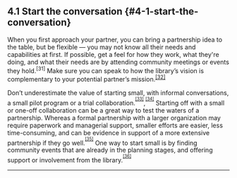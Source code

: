 ## 4.1 Start the conversation {#4-1-start-the-conversation}

When you first approach your partner, you can bring a partnership idea to the table, but be flexible — you may not know all their needs and capabilities at first. If possible, get a feel for how they work, what they&#039;re doing, and what their needs are by attending community meetings or events they hold.<sup>[31]</sup> Make sure you can speak to how the library’s vision is complementary to your potential partner’s mission.<sup><a href="#281255367986520-footnote-31">[32]</a></sup>

Don’t underestimate the value of starting small, with informal conversations, a small pilot program or a trial collaboration.<sup><sup id="281255367986520-footnote-ref-32"><a href="#281255367986520-footnote-32">[33]</a></sup></sup>,<sup><sup id="281255367986520-footnote-ref-33"><a href="#281255367986520-footnote-33">[34]</a></sup></sup> Starting off with a small or one-off collaboration can be a great way to test the waters of a partnership. Whereas a formal partnership with a larger organization may require paperwork and managerial support, smaller efforts are easier, less time-consuming, and can be evidence in support of a more extensive partnership if they go well.<sup><sup id="281255367986520-footnote-ref-34"><a href="#281255367986520-footnote-34">[35]</a></sup></sup> One way to start small is by finding community events that are already in the planning stages, and offering support or involvement from the library.<sup><sup id="281255367986520-footnote-ref-35"><a href="#281255367986520-footnote-35">[36]</a></sup></sup>


___________________________________________________________________
[^31]: Cassell, Kay Ann, and Kathleen Weibel. “Celebrating Women’s History Month at Your Library.” _American Libraries_, March 2010\.

[^32]: McCarthy, Catherine, and Brad Herring. “Museum &amp; Community Partnerships: Collaboration Guide for Museums Working with Community Youth-Serving Organizations.” NISE Network, 2015\. http://www.nisenet.org/sites/default/files/NISE%20Network%20Collaboration%20Guide%2011-20-2015%20FINAL.pdf.

[^33]: Coalition to Advance Learning in Archives, Libraries and Museums. “Best Practices in Collaboration.” Coalition to Advance Learning in Archives, Libraries and Museums, 2016.

[^34]: Strock, Adrienne L. “Reaching beyond Library Walls: Strengthening Services and Opportunities through Partnerships and Collaborations.” _Young Adult Library Services_, 2014.
